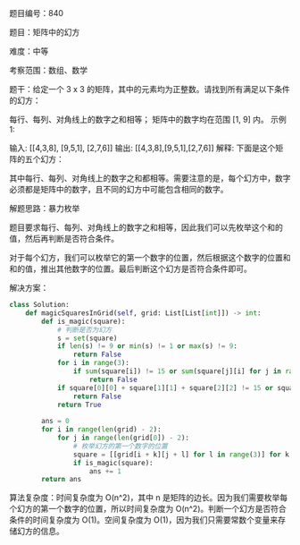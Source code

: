 题目编号：840

题目：矩阵中的幻方

难度：中等

考察范围：数组、数学

题干：给定一个 3 x 3 的矩阵，其中的元素均为正整数。请找到所有满足以下条件的幻方：

每行、每列、对角线上的数字之和相等；
矩阵中的数字均在范围 [1, 9] 内。
示例 1:

输入:
[[4,3,8],
 [9,5,1],
 [2,7,6]]
输出: [[4,3,8],[9,5,1],[2,7,6]]
解释:
下面是这个矩阵的五个幻方：

其中每行、每列、对角线上的数字之和都相等。需要注意的是，每个幻方中，数字必须都是矩阵中的数字，且不同的幻方中可能包含相同的数字。

解题思路：暴力枚举

题目要求每行、每列、对角线上的数字之和相等，因此我们可以先枚举这个和的值，然后再判断是否符合条件。

对于每个幻方，我们可以枚举它的第一个数字的位置，然后根据这个数字的位置和和的值，推出其他数字的位置。最后判断这个幻方是否符合条件即可。

解决方案：

```python
class Solution:
    def magicSquaresInGrid(self, grid: List[List[int]]) -> int:
        def is_magic(square):
            # 判断是否为幻方
            s = set(square)
            if len(s) != 9 or min(s) != 1 or max(s) != 9:
                return False
            for i in range(3):
                if sum(square[i]) != 15 or sum(square[j][i] for j in range(3)) != 15:
                    return False
            if square[0][0] + square[1][1] + square[2][2] != 15 or square[0][2] + square[1][1] + square[2][0] != 15:
                return False
            return True
        
        ans = 0
        for i in range(len(grid) - 2):
            for j in range(len(grid[0]) - 2):
                # 枚举幻方的第一个数字的位置
                square = [[grid[i + k][j + l] for l in range(3)] for k in range(3)]
                if is_magic(square):
                    ans += 1
        return ans
```

算法复杂度：时间复杂度为 O(n^2)，其中 n 是矩阵的边长。因为我们需要枚举每个幻方的第一个数字的位置，所以时间复杂度为 O(n^2)。判断一个幻方是否符合条件的时间复杂度为 O(1)。空间复杂度为 O(1)，因为我们只需要常数个变量来存储幻方的信息。